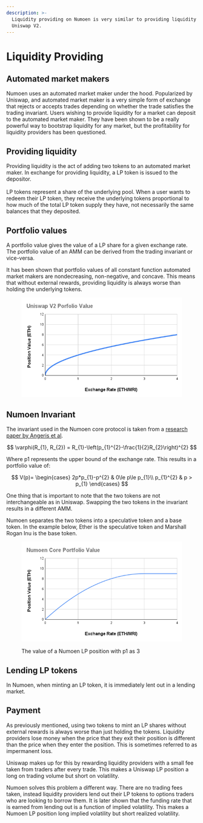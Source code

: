 ```yaml
---
description: >-
  Liquidity providing on Numoen is very similar to providing liquidity on
  Uniswap V2.
---
```


# Liquidity Providing

## Automated market makers

Numoen uses an automated market maker under the hood. Popularized by Uniswap, and automated market maker is a very simple form of exchange that rejects or accepts trades depending on whether the trade satisfies the trading invariant. Users wishing to provide liquidity for a market can deposit to the automated market maker. They have been shown to be a really powerful way to bootstrap liquidity for any market, but the profitability for liquidity providers has been questioned.&#x20;

## Providing liquidity

Providing liquidity is the act of adding two tokens to an automated market maker. In exchange for providing liquidity, a LP token is issued to the depositor.\
\
LP tokens represent a share of the underlying pool. When a user wants to redeem their LP token, they receive the underlying tokens proportional to how much of the total LP token supply they have, not necessarily the same balances that they deposited.

## Portfolio values

A portfolio value gives the value of a LP share for a given exchange rate. The portfolio value of an AMM can be derived from the trading invariant or vice-versa.

It has been shown that portfolio values of all constant function automated market makers are nondecreasing, non-negative, and concave. This means that without external rewards, providing liquidity is always worse than holding the underlying tokens.

<figure><img src="../.gitbook/assets/Uniswap V2 Porfolio Value (2).png" alt=""><figcaption></figcaption></figure>



## Numoen Invariant

The invariant used in the Numoen core protocol is taken from a [research paper by Angeris et al](https://arxiv.org/abs/2111.13740).&#x20;

$$
\varphi(R_{1}, R_{2}) = R_{1}-\left(p_{1}^{2}-\frac{1}{2}R_{2}\right)^{2}
$$

Where p1 represents the upper bound of the exchange rate. This results in a portfolio value of:&#x20;



$$
V(p)=
    \begin{cases}
        2p*p_{1}-p^{2} & 0\le p\le p_{1}\\
        p_{1}^{2} & p > p_{1}
    \end{cases}
$$

One thing that is important to note that the two tokens are not interchangeable as in Uniswap. Swapping the two tokens in the invariant results in a different AMM.

Numoen separates the two tokens into a speculative token and a base token. In the example below, Ether is the speculative token and Marshall Rogan Inu is the base token.

<figure><img src="../.gitbook/assets/Numoen Core Portfolio Value.png" alt=""><figcaption><p>The value of a Numoen LP position with p1 as 3</p></figcaption></figure>

## Lending LP tokens

In Numoen, when minting an LP token, it is immediately lent out in a lending market.

## Payment

As previously mentioned, using two tokens to mint an LP shares without external rewards is always worse than just holding the tokens. Liquidity providers lose money when the price that they exit their position is different than the price when they enter the position. This is sometimes referred to as impermanent loss.

Uniswap makes up for this by rewarding liquidity providers with a small fee taken from traders after every trade. This makes a Uniswap LP position a long on trading volume but short on volatility.&#x20;

Numoen solves this problem a different way. There are no trading fees taken, instead liquidity providers lend out their LP tokens to options traders who are looking to borrow them. It is later shown that the funding rate that is earned from lending out is a function of implied volatility. This makes a Numoen LP position long implied volatility but short realized volatility.
